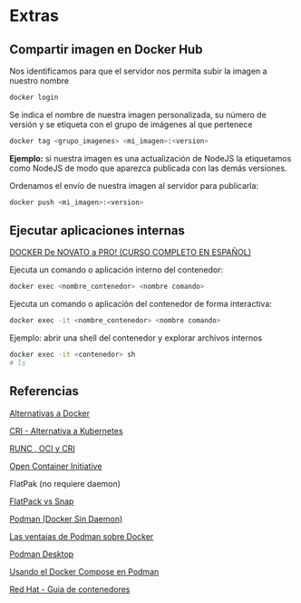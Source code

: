 # Extras


## Compartir imagen en Docker Hub

Nos identificamos para que el servidor nos permita subir la imagen a nuestro nombre

```bash
docker login
```

Se indica el nombre de nuestra imagen personalizada, 
su número de versión y se etiqueta con el grupo de imágenes al que pertenece 

```bash
docker tag <grupo_imagenes> <mi_imagen>:<version>
```

**Ejemplo:** 
si nuestra imagen es una actualización de NodeJS la etiquetamos como NodeJS de modo que aparezca publicada con las demás versiones.

Ordenamos el envío de nuestra imagen al servidor para publicarla:
```bash
docker push <mi_imagen>:<version>
```



## Ejecutar aplicaciones internas

[DOCKER De NOVATO a PRO! (CURSO COMPLETO EN ESPAÑOL)](https://youtu.be/CV_Uf3Dq-EU?list=PLEI4UgZ2UclHp7pugJExZhRUGBuNhMGsN&t=1166)

Ejecuta un comando o aplicación interno del contenedor:

```bash
docker exec <nombre_contenedor> <nombre comando>
```

Ejecuta un comando o aplicación del contenedor de forma interactiva:

```bash
docker exec -it <nombre_contenedor> <nombre comando>
```

Ejemplo: abrir una shell del contenedor y explorar archivos internos

```bash
docker exec -it <contenedor> sh  
# ls
```




## Referencias


[Alternativas a Docker](https://www.cloudzero.com/blog/docker-alternatives)

[CRI - Alternativa a Kubernetes](https://cri-o.io)

[RUNC , OCI y CRI](https://www.tutorialworks.com/difference-docker-containerd-runc-crio-oci/)

[Open Container Initiative](https://opencontainers.org/about/overview/)

FlatPak (no requiere daemon)

[FlatPack vs Snap](https://blog.desdelinux.net/flatpak-vs-snap/)

[Podman (Docker Sin Daemon)](https://podman.io/whatis.html)


[Las ventajas de Podman sobre Docker](https://pandorafms.com/blog/what-is-podman/)

[Podman Desktop](https://podman-desktop.io/downloads/Linux)

[Usando el Docker Compose en Podman](https://www.redhat.com/sysadmin/podman-docker-compose)

[Red Hat - Guia de contenedores](https://access.redhat.com/documentation/es-es/red_hat_enterprise_linux/8/html/building_running_and_managing_containers/index)



